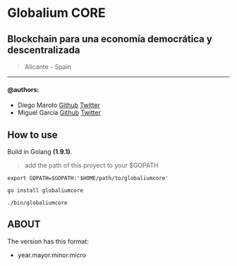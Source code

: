 # Globalium CORE
## Blockchain para una economía democrática y descentralizada

> Alicante - Spain

----
#### @authors: 
* Diego Maroto [Github](https://github.com/DiegoMGar) [Twitter](https://twitter.com/DiegoMGar)
* Miguel García [Github](https://github.com/mgarcia0094) [Twitter](https://twitter.com/miggan94)

## How to use
Build in Golang **(1.9.1)**.
> add the path of this proyect to your $GOPATH

`export GOPATH=$GOPATH:'$HOME/path/to/globaliumcore'`

`go install globaliumcore`

`./bin/globaliumcore`

## ABOUT
The version has this format:
* year.mayor.minor.micro
